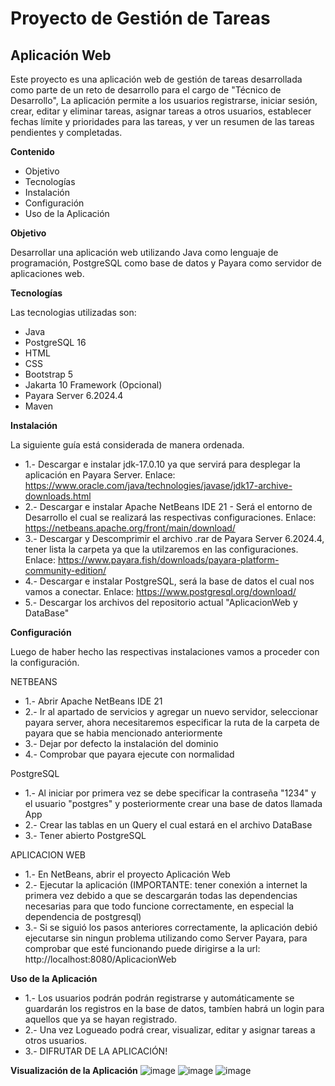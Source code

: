 # Proyecto de Gestión de Tareas

## Aplicación Web

Este proyecto es una aplicación web de gestión de tareas desarrollada como parte de un reto de desarrollo para el cargo de "Técnico de Desarrollo", La aplicación permite a los usuarios registrarse, iniciar sesión, crear, editar y eliminar tareas, asignar tareas a otros usuarios, establecer fechas límite y prioridades para las tareas, y ver un resumen de las tareas pendientes y completadas.

**Contenido**

* Objetivo
* Tecnologías
* Instalación
* Configuración
* Uso de la Aplicación
  

**Objetivo**

Desarrollar una aplicación web utilizando Java como lenguaje de programación, PostgreSQL como base de datos y Payara como servidor de aplicaciones web.

**Tecnologías**

Las tecnologias utilizadas son: 
* Java
* PostgreSQL 16
* HTML
* CSS
* Bootstrap 5
* Jakarta 10 Framework (Opcional)
* Payara Server 6.2024.4
* Maven


**Instalación**

La siguiente guía está considerada de manera ordenada.
	 
* 1.- Descargar e instalar jdk-17.0.10 ya que servirá para desplegar la aplicación en Payara Server.
  Enlace: https://www.oracle.com/java/technologies/javase/jdk17-archive-downloads.html
* 2.- Descargar e instalar Apache NetBeans IDE 21 - Será el entorno de Desarrollo el cual se realizará las respectivas configuraciones.
  Enlace: https://netbeans.apache.org/front/main/download/
* 3.- Descargar y Descomprimir el archivo .rar de Payara Server 6.2024.4, tener lista la carpeta ya que la utilzaremos en las configuraciones.
  Enlace: https://www.payara.fish/downloads/payara-platform-community-edition/
* 4.- Descargar e instalar PostgreSQL, será la base de datos el cual nos vamos a conectar.
  Enlace: https://www.postgresql.org/download/
* 5.- Descargar los archivos del repositorio actual "AplicacionWeb y DataBase"

**Configuración**

Luego de haber hecho las respectivas instalaciones vamos a proceder con la configuración.

NETBEANS
* 1.- Abrir Apache NetBeans IDE 21
* 2.- Ir al apartado de servicios y agregar un nuevo servidor, seleccionar payara server, ahora necesitaremos especificar la ruta de la carpeta de payara que se habia mencionado anteriormente
* 3.- Dejar por defecto la instalación del dominio
* 4.- Comprobar que payara ejecute con normalidad

PostgreSQL
* 1.- Al iniciar por primera vez se debe specificar la contraseña "1234" y el usuario "postgres" y posteriormente crear una base de datos llamada App
* 2.- Crear las tablas en un Query el cual estará en el archivo DataBase
* 3.- Tener abierto PostgreSQL

APLICACION WEB
* 1.- En NetBeans, abrir el proyecto Aplicación Web
* 2.- Ejecutar la aplicación (IMPORTANTE: tener conexión a internet la primera vez debido a que se descargarán todas las dependencias necesarias para que todo funcione correctamente, en especial la dependencia de postgresql)
* 3.- Si se siguió los pasos anteriores correctamente, la aplicación debió ejecutarse sin ningun problema utilizando como Server Payara, para comprobar que esté funcionando puede dirigirse a la url:  http://localhost:8080/AplicacionWeb 


**Uso de la Aplicación**

* 1.- Los usuarios podrán podrán registrarse y automáticamente se guardarán los registros en la base de datos, tambíen habrá un login para aquellos que ya se hayan registrado.
* 2.- Una vez Logueado podrá crear, visualizar, editar y asignar tareas a otros usuarios.
* 3.- DIFRUTAR DE LA APLICACIÓN!

**Visualización de la Aplicación**
![image](https://github.com/DilanBedoya/Gesti-n_de_Tareas/assets/133397877/e536ba37-d732-4145-a5b6-e42b5a5eafda)
![image](https://github.com/DilanBedoya/Gesti-n_de_Tareas/assets/133397877/b955cbaf-6370-4667-b6c7-2e42c3f33b4e)
![image](https://github.com/DilanBedoya/Gesti-n_de_Tareas/assets/133397877/cc4fe88f-3b24-4998-a32e-df6bdc364a27)




